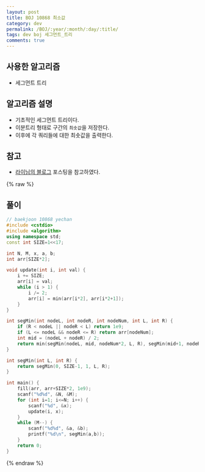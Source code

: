 ```yaml
---
layout: post
title: BOJ 10868 최소값
category: dev
permalink: /BOJ/:year/:month/:day/:title/
tags: dev boj 세그먼트_트리
comments: true
---
```

## 사용한 알고리즘
- 세그먼트 트리

## 알고리즘 설명
- 기초적인 세그먼트 트리이다.
- 이분트리 형태로 구간의 `최솟값`을 저장한다.
- 이후에 각 쿼리들에 대한 최솟값을 출력한다.

## 참고
- [라이님의 블로그](https://m.blog.naver.com/kks227/220791986409) 포스팅을 참고하였다.

{% raw %}
## 풀이
```c++
// baekjoon 10868 yechan
#include <cstdio>
#include <algorithm>
using namespace std;
const int SIZE=1<<17;

int N, M, x, a, b;
int arr[SIZE*2];

void update(int i, int val) {
	i += SIZE;
	arr[i] = val;
	while (i > 1) {
		i /= 2;
		arr[i] = min(arr[i*2], arr[i*2+1]);
	}
}

int segMin(int nodeL, int nodeR, int nodeNum, int L, int R) {
	if (R < nodeL || nodeR < L) return 1e9;
	if (L <= nodeL && nodeR <= R) return arr[nodeNum];
	int mid = (nodeL + nodeR) / 2;
	return min(segMin(nodeL, mid, nodeNum*2, L, R), segMin(mid+1, nodeR, nodeNum*2+1, L, R));
}

int segMin(int L, int R) {
	return segMin(0, SIZE-1, 1, L, R);
}

int main() {
	fill(arr, arr+SIZE*2, 1e9);
	scanf("%d%d", &N, &M);
	for (int i=1; i<=N; i++) {
		scanf("%d", &x);
		update(i, x);
	}
	while (M--) {
		scanf("%d%d", &a, &b);
		printf("%d\n", segMin(a,b));
	}
	return 0;
}
```
{% endraw %}
